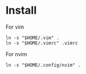 Install
=======

For vim

```
ln -s "$HOME/.vim" .
ln -s "$HOME/.vimrc" .vimrc
```

For nvim
```
ln -s "$HOME/.config/nvim" .
```
